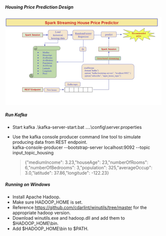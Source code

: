 

##### Housing Price Prediction Design
![Alt text](HousingPricePredictorDesign.jpg?raw=true "Architectural Design")



##### Run Kafka

* Start kafka 
	.\kafka-server-start.bat ..\..\config\server.properties
	
* Use the kafka console producer command line tool to simulate producing data from REST endpoint.    
	kafka-console-producer --bootstrap-server localhost:9092 --topic input_topic_housing  
	
	>{"mediumIncome": 3.23,"houseAge": 23,"numberOfRooms": 6,"numberOfBedrooms": 3,"population": 325,"averageOccup": 3.0,"latitude": 37.86,"longitude": -122.23}



##### Running on Windows  

* Install Apache Hadoop.
* Make sure HADOOP_HOME is set.
* Reference https://github.com/cdarlint/winutils/tree/master for the appropriate hadoop version. 
* Download winutils.exe and hadoop.dll and add them to $HADOOP_HOME\bin.
* Add $HADOOP_HOME\bin to $PATH. 


